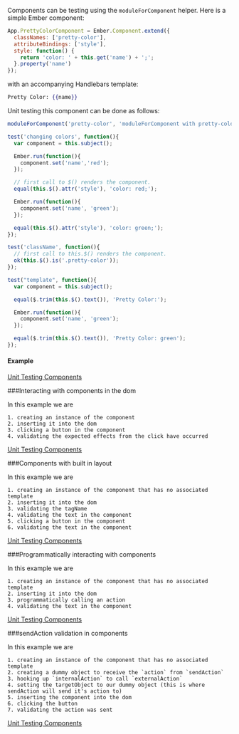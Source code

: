 Components can be testing using the `moduleForComponent` helper. Here is a simple Ember component:

```javascript
App.PrettyColorComponent = Ember.Component.extend({
  classNames: ['pretty-color'],
  attributeBindings: ['style'],
  style: function() {
    return 'color: ' + this.get('name') + ';';
  }.property('name')
});
```

with an accompanying Handlebars template:

```handlebars
Pretty Color: {{name}}
```

Unit testing this component can be done as follows:

```javascript
moduleForComponent('pretty-color', 'moduleForComponent with pretty-color');

test('changing colors', function(){
  var component = this.subject();

  Ember.run(function(){
    component.set('name','red');
  });

  // first call to $() renders the component.
  equal(this.$().attr('style'), 'color: red;');

  Ember.run(function(){
    component.set('name', 'green');
  });

  equal(this.$().attr('style'), 'color: green;');
});

test('className', function(){
  // first call to this.$() renders the component.
  ok(this.$().is('.pretty-color'));
});

test("template", function(){
  var component = this.subject();

  equal($.trim(this.$().text()), 'Pretty Color:');

  Ember.run(function(){
    component.set('name', 'green');
  });

  equal($.trim(this.$().text()), 'Pretty Color: green');
});
```

#### Example

<script src="http://static.jsbin.com/js/embed.js"></script>

<a class="jsbin-embed" href="http://jsbin.com/witut/1/embed?js,output">Unit Testing Components</a>


###Interacting with components in the dom

In this example we are 

    1. creating an instance of the component
    2. inserting it into the dom
    3. clicking a button in the component
    4. validating the expected effects from the click have occurred

<a class="jsbin-embed" href="http://jsbin.com/qoyinucu/37/embed?js,output">Unit Testing Components</a>

###Components with built in layout

In this example we are 

    1. creating an instance of the component that has no associated template
    2. inserting it into the dom
    3. validating the tagName
    4. validating the text in the component
    5. clicking a button in the component
    6. validating the text in the component

<a class="jsbin-embed" href="http://jsbin.com/qoyinucu/41/embed?js,output">Unit Testing Components</a>

###Programmatically interacting with components

In this example we are 

    1. creating an instance of the component that has no associated template
    2. inserting it into the dom
    3. programmatically calling an action 
    4. validating the text in the component

<a class="jsbin-embed" href="http://jsbin.com/qoyinucu/40/embed?js,output">Unit Testing Components</a>

###sendAction validation in components


In this example we are 

    1. creating an instance of the component that has no associated template
    2. creating a dummy object to receive the `action` from `sendAction`
    3. hooking up `internalAction` to call `externalAction` 
    4. setting the targetObject to our dummy object (this is where sendAction will send it's action to)
    5. inserting the component into the dom
    6. clicking the button
    7. validating the action was sent
<a class="jsbin-embed" href="http://jsbin.com/qoyinucu/38/embed?js,output">Unit Testing Components</a>
